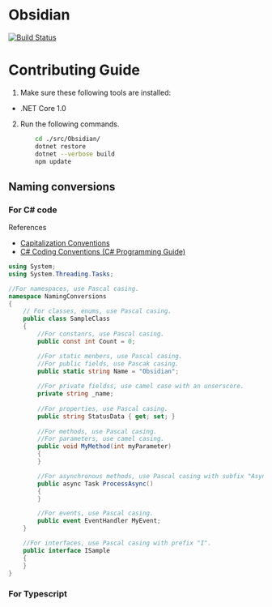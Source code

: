 # Obsidian
[![Build Status](https://travis-ci.org/ZA-PT/Obsidian.svg?branch=master)](https://travis-ci.org/ZA-PT/Obsidian)

# Contributing Guide
1. Make sure these following tools are installed:
  - .NET Core 1.0
2. Run the following commands.

    ```bash
        cd ./src/Obsidian/
        dotnet restore
        dotnet --verbose build
        npm update
    ```
## Naming conversions

### For C# code

References
- [Capitalization Conventions](https://msdn.microsoft.com/en-us/library/ms229043.aspx)
- [C# Coding Conventions (C# Programming Guide)](https://msdn.microsoft.com/en-us/library/ff926074.aspx)

``` C# 
using System;
using System.Threading.Tasks;

//For namespaces, use Pascal casing.
namespace NamingConversions
{
    // For classes, enums, use Pascal casing.
    public class SampleClass
    {
        //For constanrs, use Pascal casing.
        public const int Count = 0;

        //For static menbers, use Pascal casing.
        //For public fields, use Pascak casing.
        public static string Name = "Obsidian";
        
        //For private fieldss, use camel case with an unserscore.
        private string _name;
        
        //For properties, use Pascal casing.
        public string StatusData { get; set; }
        
        //For methods, use Pascal casing.
        //For parameters, use camel casing.
        public void MyMethod(int myParameter)
        {
        }

        //For asynchronous methods, use Pascal casing with subfix "Async".
        public async Task ProcessAsync()
        {
        }

        //For events, use Pascal casing.
        public event EventHandler MyEvent;
    }

    //For interfaces, use Pascal casing with prefix "I".
    public interface ISample
    {
    }
}
```
### For Typescript